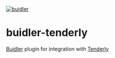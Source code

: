 [![buidler](https://buidler.dev/buidler-plugin-badge.svg?1)](https://buidler.dev)

# buidler-tenderly

[Buidler](http://buidler.dev) plugin for integration with [Tenderly](https://tenderly.co)
